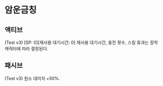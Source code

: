 # 암운금칭

## 액티브

(Test v3) [SP: 0][재사용 대기시간: 0] 재사용 대기시간, 충전 횟수, 스킬 효과는 장착 캐릭터에 따라 결정된다.

## 패시브

(Test v3) 원소 대미지 +50%.

